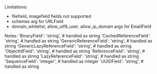 Limitations:
- filefield, imagefield fields not supported
- schemes arg for URLField
- domain_whitelist, allow_utf8_user, allow_ip_domain args for EmailField

Notes:
'BinaryField': 'string',  # handled as string
'CachedReferenceField': 'string',  # handled as string
'GenericReferenceField': 'string',  # handled as string
'GenericLazyReferenceField': 'string',  # handled as string
'ObjectIdField': 'string',  # handled as string
'ReferenceField': 'string',  # handled as string
'LazyReferenceField': 'string',  # handled as string
'SequenceField': 'integer',  # handled as integer
'UUIDField': 'string',  # handled as string